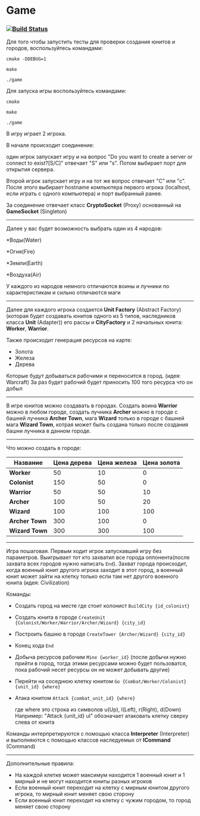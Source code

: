 # Game

### [![Build Status](https://travis-ci.org/2ToThe10th/Game.svg?branch=dev)](https://travis-ci.org/2ToThe10th/Game)

Для того чтобы запустить тесты для проверки создания юнитов и городов,
воспользуйтесь командами:

```cmake -DDEBUG=1```
       
```make```
       
```./game```

Для запуска игры воспользуйтесь командами:

```cmake```
       
```make```
       
```./game```

В игру играет 2 игрока. 

В начале происходит соединение:
 
один игрок запускает
игру и на вопрос "Do you want to create a server or connect to exist?[S/C]" 
отвечает "S" или "s". Потом выбирает порт для открытия сервера.
 
Второй игрок запускает игру и на тот же вопрос отвечает "C" или "c". После этого
выбирает hostname компьютера первого игрока (localhost, если играть с одного 
компьютера) и порт выбранный ранее.

За соединение отвечает класс **CryptoSocket** (Proxy) основанный на **GameSocket** (Singleton)

**********************************

Далее у вас будет возможность выбрать один из 4 народов:

*Воды(Water)

*Огня(Fire)

*Земли(Earth)

*Воздуха(Air)

У каждого из народов немного отличаются воины и лучники 
по характеристикам и сильно отличаются маги

***************************

Далее для каждого игрока создается **Unit Factory** (Abstract Factory) 
(которая будет создавать юнитов одного из 5 типов, наследников класса **Unit** (Adapter))
его рассы и **CityFactory** и 2 начальных юнита:
**Worker**, **Warrior**.

Также происходит генерация ресурсов на карте:
* Золота
* Железа
* Дерева

Которые будут добываться рабочими и переносится в город. (идея: Warcraft)
За раз будет рабочий будет приносить 100 того ресурса что он добыл

****************************

В игре юнитов можно создавать в городах. Создать воина **Warrior**
можно в любом городе, создать лучника **Archer** можно в городе с 
башней лучника **Archer Town**, мага **Wizard** только в городе с 
башней мага **Wizard Town**, котрая может быть создана только после 
создания башни лучника в данном городе.

***************************

Что можно создать в городе:

|Название|Цена дерева|Цена железа|Цена золота| 
| --- | --- | --- | --- |
|**Worker**| 50 | 10 | 0 |
|**Colonist**| 150 | 50 | 0 |
|**Warrior**| 50 | 50 | 10 |
|**Archer**| 100 | 50 | 20 |
|**Wizard**| 100 | 100 | 100 |
|**Archer Town**| 300 | 100 | 0 |
|**Wizard Town**| 300 | 300 | 100 |

***************************

Игра пошаговая. Первым ходит игрок запускавший игру без параметров.
Выигрывает тот кто захватил все города оппонента(после захвата всех 
городов нужно написать ```End```).
Захват города происходит, когда военный юнит другого игрока заходит 
в этот город, а военный юнит может зайти на клетку только если там 
нет другого военного юнита (идея: Civilization)
    
Команды:
* Создать город на месте где стоит колонист ```BuildCity {id_colonist}```
* Создать юнита в городе ```CreateUnit {Colonist/Worker/Warrior/Archer/Wizard} {city_id}```
* Построить башню в городе ```CreateTower {Archer/Wizard} {city_id}```
* Конец хода ```End```
* Добыча ресурсов рабочим ```Mine {worker_id}``` (после добычи нужно прийти в город, 
тогда этими ресурсами можно будет пользоватся, пока рабочий несет ресурсы он не может добывать другие)
* Перейти на соседнюю клетку юнитом ```Go {Combat/Worker/Colonist} {unit_id} {where}```
* Атака юнитом ```Attack {combat_unit_id} {where}```
    
    
    где where это строка из символов u(Up), l(Left), r(Right), d(Down)
    Например: "Attack {unit_id} ul" обозначает атаковать клетку сверху слева от юнита
    
 
Команды интерпретируются с помощью класса **Interpreter** (Interpreter) и выполняются с помощью классов наследуемых от **ICommand** (Command)

*********************

Дополнительные правила:
* На каждой клетке может максимум находится 1 военный юнит и 1 мирный 
и не могут находится юниты разных игроков
* Если военный юнит переходит на клетку с мирным юнитом другого игрока, 
то мирный юнит меняет свою сторону
* Если военный юнит переходит на клетку с чужим городом,
то город меняет свою сторону
